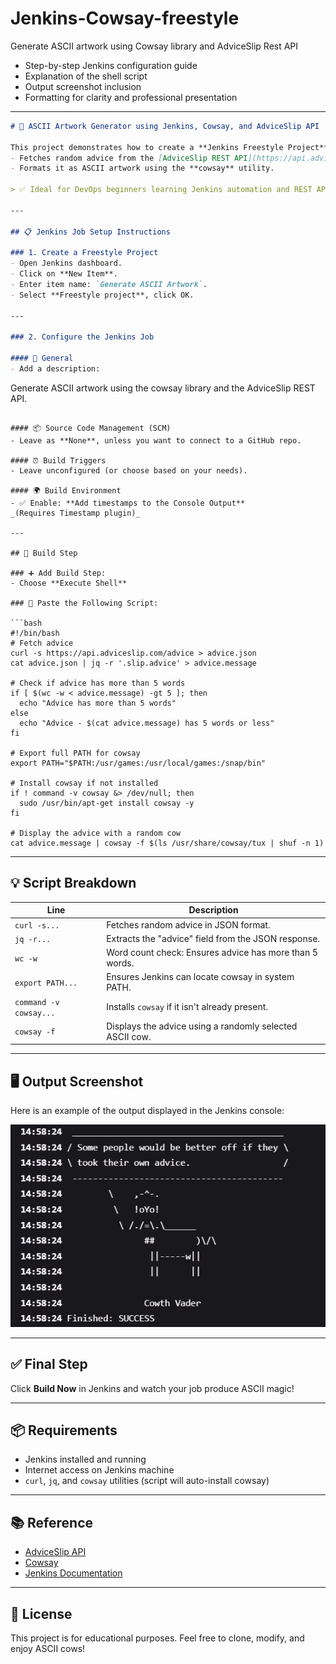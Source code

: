 # Jenkins-Cowsay-freestyle
Generate ASCII artwork using Cowsay library and AdviceSlip Rest API

* Step-by-step Jenkins configuration guide
* Explanation of the shell script
* Output screenshot inclusion
* Formatting for clarity and professional presentation

---

```markdown
# 🐄 ASCII Artwork Generator using Jenkins, Cowsay, and AdviceSlip API

This project demonstrates how to create a **Jenkins Freestyle Project** that:
- Fetches random advice from the [AdviceSlip REST API](https://api.adviceslip.com/),
- Formats it as ASCII artwork using the **cowsay** utility.

> ✅ Ideal for DevOps beginners learning Jenkins automation and REST API integration.

---

## 📋 Jenkins Job Setup Instructions

### 1. Create a Freestyle Project
- Open Jenkins dashboard.
- Click on **New Item**.
- Enter item name: `Generate ASCII Artwork`.
- Select **Freestyle project**, click OK.

---

### 2. Configure the Jenkins Job

#### 📁 General
- Add a description:
```

Generate ASCII artwork using the cowsay library and the AdviceSlip REST API.

````

#### 📦 Source Code Management (SCM)
- Leave as **None**, unless you want to connect to a GitHub repo.

#### ⏰ Build Triggers
- Leave unconfigured (or choose based on your needs).

#### 🌍 Build Environment
- ✅ Enable: **Add timestamps to the Console Output**  
_(Requires Timestamp plugin)_

---

## 🔨 Build Step

### ➕ Add Build Step:
- Choose **Execute Shell**

### 🧾 Paste the Following Script:

```bash
#!/bin/bash
# Fetch advice
curl -s https://api.adviceslip.com/advice > advice.json
cat advice.json | jq -r '.slip.advice' > advice.message

# Check if advice has more than 5 words
if [ $(wc -w < advice.message) -gt 5 ]; then
  echo "Advice has more than 5 words"
else
  echo "Advice - $(cat advice.message) has 5 words or less"
fi

# Export full PATH for cowsay
export PATH="$PATH:/usr/games:/usr/local/games:/snap/bin"

# Install cowsay if not installed
if ! command -v cowsay &> /dev/null; then
  sudo /usr/bin/apt-get install cowsay -y
fi

# Display the advice with a random cow
cat advice.message | cowsay -f $(ls /usr/share/cowsay/tux | shuf -n 1)
````

---

## 💡 Script Breakdown

| Line                   | Description                                              |
| ---------------------- | -------------------------------------------------------- |
| `curl -s...`           | Fetches random advice in JSON format.                    |
| `jq -r...`             | Extracts the "advice" field from the JSON response.      |
| `wc -w`                | Word count check: Ensures advice has more than 5 words.  |
| `export PATH...`       | Ensures Jenkins can locate cowsay in system PATH.        |
| `command -v cowsay...` | Installs `cowsay` if it isn't already present.           |
| `cowsay -f`            | Displays the advice using a randomly selected ASCII cow. |

---

## 🖥️ Output Screenshot

Here is an example of the output displayed in the Jenkins console:

![Jenkins ASCII Output](./outputs.png)

---

## ✅ Final Step

Click **Build Now** in Jenkins and watch your job produce ASCII magic!

---

## 📦 Requirements

* Jenkins installed and running
* Internet access on Jenkins machine
* `curl`, `jq`, and `cowsay` utilities (script will auto-install cowsay)

---

## 📚 Reference

* [AdviceSlip API](https://api.adviceslip.com/)
* [Cowsay](https://en.wikipedia.org/wiki/Cowsay)
* [Jenkins Documentation](https://www.jenkins.io/doc/)

---

## 🙌 License

This project is for educational purposes. Feel free to clone, modify, and enjoy ASCII cows!

```


